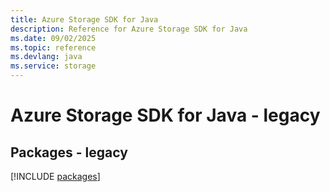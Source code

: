 ```yaml
---
title: Azure Storage SDK for Java
description: Reference for Azure Storage SDK for Java
ms.date: 09/02/2025
ms.topic: reference
ms.devlang: java
ms.service: storage
---
```

# Azure Storage SDK for Java - legacy
## Packages - legacy
[!INCLUDE [packages](storage-index.md)]